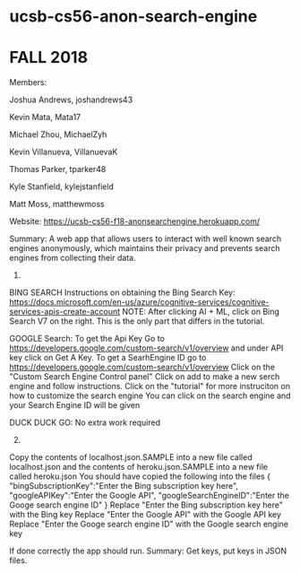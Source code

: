 # ucsb-cs56-anon-search-engine

# FALL 2018


Members:

Joshua Andrews, joshandrews43 

Kevin Mata, Mata17

Michael Zhou, MichaelZyh

Kevin Villanueva, VillanuevaK

Thomas Parker, tparker48

Kyle Stanfield, kylejstanfield

Matt Moss, matthewmoss

Website: https://ucsb-cs56-f18-anonsearchengine.herokuapp.com/

Summary:
  A web app that allows users to interact with well known search engines anonymously, which maintains their privacy and prevents search engines from collecting their data.

1)
BING SEARCH
Instructions on obtaining the Bing Search Key: https://docs.microsoft.com/en-us/azure/cognitive-services/cognitive-services-apis-create-account 
NOTE: After clicking AI + ML, click on Bing Search V7 on the right. This is the only part that differs in the tutorial. 

GOOGLE Search:
To get the Api Key
Go to https://developers.google.com/custom-search/v1/overview and under API key click on Get A Key.
To get a SearhEngine ID go to https://developers.google.com/custom-search/v1/overview
Click on the "Custom Search Engine Control panel"
Click on add to make a new serch engine and follow instructions.
Click on the "tutorial" for more instruciton on how to customize the search engine
You can click on the search engine and your Search Engine ID will be given

DUCK DUCK GO: No extra work required

2)
Copy the contents of localhost.json.SAMPLE into a new file called localhost.json and the contents of heroku.json.SAMPLE into a new file called heroku.json
You should have copied the following into the files
{
    "bingSubscriptionKey":"Enter the Bing subscription key here",
    "googleAPIKey":"Enter the Google API",
    "googleSearchEngineID":"Enter the Googe search engine ID"
}
Replace "Enter the Bing subscription key here" with the Bing key 
Replace "Enter the Google API" with the Google API key
Replace "Enter the Googe search engine ID" with the Google search engine key

If done correctly the app should run.
Summary: Get keys, put keys in JSON files.
